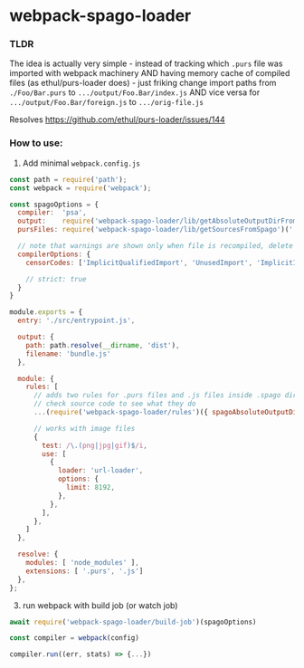 # webpack-spago-loader

### TLDR

The idea is actually very simple - instead of tracking which `.purs` file was imported with webpack machinery AND having memory cache of compiled files (as ethul/purs-loader does) - just friking change import paths from `./Foo/Bar.purs` to `.../output/Foo.Bar/index.js` AND vice versa for `.../output/Foo.Bar/foreign.js` to `.../orig-file.js`

Resolves https://github.com/ethul/purs-loader/issues/144

### How to use:

1. Add minimal `webpack.config.js`

```js
const path = require('path');
const webpack = require('webpack');

const spagoOptions = {
  compiler:  'psa',
  output:    require('webpack-spago-loader/lib/getAbsoluteOutputDirFromSpago')('./spago.dhall'),
  pursFiles: require('webpack-spago-loader/lib/getSourcesFromSpago')('./spago.dhall'),

  // note that warnings are shown only when file is recompiled, delete output folder to show all warnigns
  compilerOptions: {
    censorCodes: ['ImplicitQualifiedImport', 'UnusedImport', 'ImplicitImport'].join(','),

    // strict: true
  }
}

module.exports = {
  entry: './src/entrypoint.js',

  output: {
    path: path.resolve(__dirname, 'dist'),
    filename: 'bundle.js'
  },

  module: {
    rules: [
      // adds two rules for .purs files and .js files inside .spago dir
      // check source code to see what they do
      ...(require('webpack-spago-loader/rules')({ spagoAbsoluteOutputDir: spagoOptions.output })),

      // works with image files
      {
        test: /\.(png|jpg|gif)$/i,
        use: [
          {
            loader: 'url-loader',
            options: {
              limit: 8192,
            },
          },
        ],
      },
    ]
  },

  resolve: {
    modules: [ 'node_modules' ],
    extensions: [ '.purs', '.js']
  },
};
```

3. run webpack with build job (or watch job)

```js
await require('webpack-spago-loader/build-job')(spagoOptions)

const compiler = webpack(config)

compiler.run((err, stats) => {...})
```
